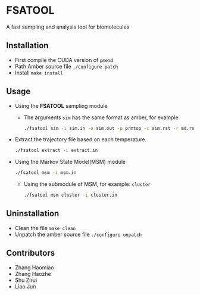 # FSATOOL

A fast sampling and analysis tool for biomolecules

## Installation

- First compile the CUDA version of `pmemd`
- Path Amber source file `./configure patch`
- Install `make install`

## Usage

- Using the **FSATOOL** sampling module
  - The arguments `sim` has the same format as amber, for example

    ```sh
    ./fsatool sim -i sim.in -o sim.out -p prmtop -c sim.rst -r md.rst -o prod.mdcrd
    ```

- Extract the trajectory file based on each temperature

    ```sh
    ./fsatool extract -i extract.in
    ```

- Using the Markov State Model(MSM) module

    ```sh
    ./fsatool msm -i msm.in
    ```

  - Using the submodule of MSM, for example: `cluster`

    ```sh
    ./fsatool msm cluster -i cluster.in
    ```

## Uninstallation

- Clean the file `make clean`
- Unpatch the amber source file `./configure unpatch`

## Contributors
  - Zhang Haomiao
  - Zhang Haozhe
  - Shu Zirui
  - Liao Jun
